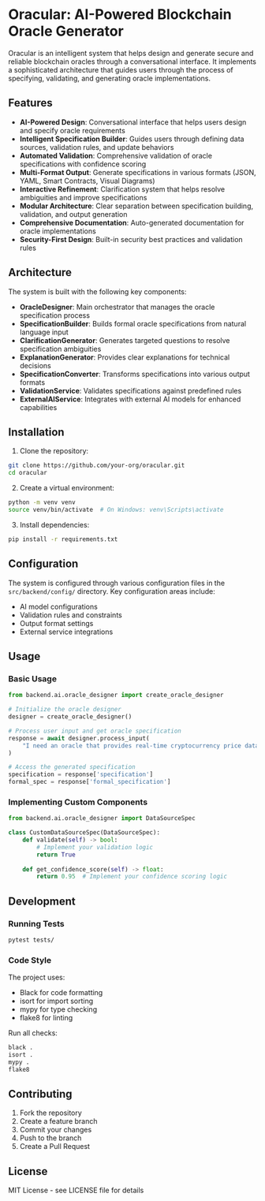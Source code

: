 # Oracular: AI-Powered Blockchain Oracle Generator

Oracular is an intelligent system that helps design and generate secure and reliable blockchain oracles through a conversational interface. It implements a sophisticated architecture that guides users through the process of specifying, validating, and generating oracle implementations.

## Features

- **AI-Powered Design**: Conversational interface that helps users design and specify oracle requirements
- **Intelligent Specification Builder**: Guides users through defining data sources, validation rules, and update behaviors
- **Automated Validation**: Comprehensive validation of oracle specifications with confidence scoring
- **Multi-Format Output**: Generate specifications in various formats (JSON, YAML, Smart Contracts, Visual Diagrams)
- **Interactive Refinement**: Clarification system that helps resolve ambiguities and improve specifications
- **Modular Architecture**: Clear separation between specification building, validation, and output generation
- **Comprehensive Documentation**: Auto-generated documentation for oracle implementations
- **Security-First Design**: Built-in security best practices and validation rules

## Architecture

The system is built with the following key components:

- **OracleDesigner**: Main orchestrator that manages the oracle specification process
- **SpecificationBuilder**: Builds formal oracle specifications from natural language input
- **ClarificationGenerator**: Generates targeted questions to resolve specification ambiguities
- **ExplanationGenerator**: Provides clear explanations for technical decisions
- **SpecificationConverter**: Transforms specifications into various output formats
- **ValidationService**: Validates specifications against predefined rules
- **ExternalAIService**: Integrates with external AI models for enhanced capabilities

## Installation

1. Clone the repository:
```bash
git clone https://github.com/your-org/oracular.git
cd oracular
```

2. Create a virtual environment:
```bash
python -m venv venv
source venv/bin/activate  # On Windows: venv\Scripts\activate
```

3. Install dependencies:
```bash
pip install -r requirements.txt
```

## Configuration

The system is configured through various configuration files in the `src/backend/config/` directory. Key configuration areas include:

- AI model configurations
- Validation rules and constraints
- Output format settings
- External service integrations

## Usage

### Basic Usage

```python
from backend.ai.oracle_designer import create_oracle_designer

# Initialize the oracle designer
designer = create_oracle_designer()

# Process user input and get oracle specification
response = await designer.process_input(
    "I need an oracle that provides real-time cryptocurrency price data"
)

# Access the generated specification
specification = response['specification']
formal_spec = response['formal_specification']
```

### Implementing Custom Components

```python
from backend.ai.oracle_designer import DataSourceSpec

class CustomDataSourceSpec(DataSourceSpec):
    def validate(self) -> bool:
        # Implement your validation logic
        return True
    
    def get_confidence_score(self) -> float:
        return 0.95  # Implement your confidence scoring logic
```

## Development

### Running Tests

```bash
pytest tests/
```

### Code Style

The project uses:
- Black for code formatting
- isort for import sorting
- mypy for type checking
- flake8 for linting

Run all checks:
```bash
black .
isort .
mypy .
flake8
```

## Contributing

1. Fork the repository
2. Create a feature branch
3. Commit your changes
4. Push to the branch
5. Create a Pull Request

## License

MIT License - see LICENSE file for details 